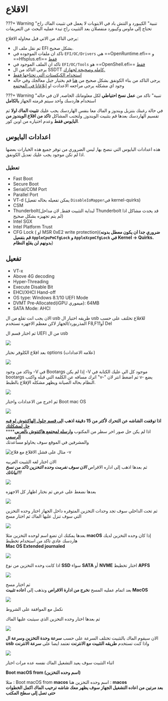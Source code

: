# الاقلاع

???+ Warning "تنبية"
	الكيبورد و التتش باد في الابتوبات لا يعمل في تثبيت الماك راح تحتاج إلى ماوس وكيبورد منفصلان بعد التثبيت راح تبدء عمليه البحث عن التعريفات

يرجى التاكد من الاتي قبل محاوله الاقلاع:

- تم نقل ملف ال EFI بشكل صحيح.
- تاكد ان ملفات  الموجوده في `EFI/OC/Drivers` هي ==OpenRuntime.efi== و ==Hfsplus.efi== [فقط](/EFI-setup/Opencore/)
- تاكد ان الملف الموجود في `EFI/OC/Tools` هو ==OpenShell.efi== [فقط]((/EFI-setup/Opencore/))
- يرجى التاكد من ال SSDTT [كامله وصحيحة لجهازك.](/EFI-setup/ACPI)
- [استخدام الكيكستات التي تحتاجها فقط](/EFI-setup/gathering-kexts/)
- يرجى التاكد من بناء الكونفق بشكل صحيح من [هنا](https://opencore.slowgeek.com/) قم بختيار جيل معالجك وفي حاله وجود اي مشكله يرجى مراجعه الاعدادت او [ابلاغانا في المجتمع](https://forum.هاكنتوش.com)


???+ Warning "تنبية"
	تاكد من **عمل نسخ احتياطي** لكل معلوماتك الخاصه, لان في حاله استخدام هاردسك واحد سيتم فرمته الجهاز **بالكامل**

في حالة رغبتك بتنزيل ويندوز و الماك معا بنفس الهاردسك يجب عليك **تثبيت الماك اولا** ثم تقسيم الهاردسك بعدها قم بتثبيت الويندوز, ولتجنب المشاكل **تاكد من اقلاع الويندوز من البايوس فقط** وعدم اختياره من اوبن كور.

## اعدادات البايوس

هذه اعدادات البايوس التي ننصح بها, ليس الضروري من توفر جميع هذه الخيارات بعضها اذا لم تكن موجود يجب عليك تعديل الكونفق.

### تعطيل

* Fast Boot
* Secure Boot
* Serial/COM Port
* Parallel Port
* VT-d (يمكن تفعيله بحاله تفعيل `DisableIoMapper`في kernel-quirks)
* CSM
* Thunderbolt(لبداية التثبيت فقط, لان مداخل Thunderbolt قد يحدث مشاكل اذا لم يتم تجهيزه بشكل صحيح)
* Intel SGX
* Intel Platform Trust
* CFG Lock ( او MSR 0xE2 write protection)(**ضروري جدا ان يكون معطل بدونه قم  بتفعيل `AppleCpuPmCfgLock` و `AppleXcpmCfgLock` في Kernel -> Quirks. بدونهم لن يقلع النظام**)

## تفعيل

* VT-x
* Above 4G decoding
* Hyper-Threading
* Execute Disable Bit
* EHCI/XHCI Hand-off
* OS type: Windows 8.1/10 UEFI Mode
* DVMT Pre-Allocated(iGPU ميموري): 64MB
* SATA Mode: AHCI

الان يجب انت تقلع من ال usb طريقه اختيار ال usb للاقلاع تخلتف على حسب المذربورد/الجهاز لاكن معظم الاجهزه تستخدم F8,F11أو Del

ثم اختار قسم ال UEFI من ال usb

![](../.gitbook/assets/photo_2019-11-18_20-30-14.jpg)

بعد اقلاع الكلوفر نختار options \(علامه الاعدادات\)

![](../.gitbook/assets/1.jpg)

وتاكد من وجود -V في Bootargs إذا لم يكن -V موجود كل الي عليك الكتابة في bootargs اترك مسافه عن الكلمة التي قبله واكتب "v-" ثم اضغط انتر لان v- يضع النظام بحاله الصيانة ويظهر مشكله الإقلاع بالظبط.

![](../.gitbook/assets/2%20%281%29.jpg)

ثم اخرج من الاعدادات واختار Boot mac OS

![](../.gitbook/assets/20191031_225323%20%281%29.jpg)

**اذا توقفت الشاشه عن التحرك لأكتر من 15 دقيقة اذهب ا**[**لى قسم حلول الهاكنتوش لو فيه حل لمشكلتك**](https://forum.هاكنتوش.com/forums/xhlul-alxakntush.18/)  
****اذا لم يكن حل صور اخر سطر من المكتوب [**وارسله لمجتمع هاكنتوش بالعربي الرسمي**](https://forum.هاكنتوش.com)  
والمشرفين في الموقع سوف يحاولو مساعدتك

![&#x645;&#x62B;&#x627;&#x644; &#x639;&#x644;&#x649; &#x641;&#x634;&#x644; &#x627;&#x644;&#x627;&#x642;&#x644;&#x627;&#x639; &#x645;&#x639; &#x641;&#x644;&#x627;&#x62C; -v](../.gitbook/assets/photo_2019-11-03_22-49-26.jpg)

الان اختار لغه التثبيت العربيه  
ثم بعدها اذهب إلى اداره الاقراص _**الان سوف نفرمت وحده التخزين تاكد من نسخ بياناتك!!!**_

![](../.gitbook/assets/image%20%2838%29%20%281%29.png)

بعدها نضغط على عرض ثم نختار اظهار كل الاجهزه

![](../.gitbook/assets/photo_2019-11-18_20-32-19.jpg)

ثم تحت الداخلي سوف تجد وحدات التخزين المتوفره داخل الجهاز اختار وحده التخزين التي سوف تنزل عليها الماك ثم اختار مسح

![](../.gitbook/assets/photo_2019-11-18_20-32-25.jpg)

بعدها يمكنك ان تضع اسم لوحده التخزين مثلا **macOS** إذا كان وحده التخزين لديك هاردسك عادي تاكد من استخدام تخطيط  
**Mac OS Extended journaled**

![](../.gitbook/assets/image%20%282%29.png)

اذا كانت وحده التخزين من نوع **SSD** سواء **SATA** أو **NVME** اختار تخطيط **APFS**

![](../.gitbook/assets/photo_2019-11-18_20-32-43%20%281%29.jpg)

ثم اختار مسح  
بعد اتمام عمليه المسح **نخرج من ادارة الاقراص** ونذهب إلى **اعاده تثبيت MacOS**

![](../.gitbook/assets/photo_2019-11-18_20-32-58.jpg)

نكمل مع الموافقة على الشروط

ثم بعدها اختار وحده التخزين الذي سيثبت عليها الماك

![](../.gitbook/assets/photo_2019-11-18_20-33-15.jpg)

الان سيقوم الماك بالتثبيت تختلف السرعة على حسب **سرعة وحدة التخزين وسرعة ال usb** واذا كنت تستخدم **طريقه التثبيت مع الانترنت** تعتمد ايضا على **سرعة الانترنت**

![](../.gitbook/assets/photo_2019-11-18_20-33-20.jpg)

اثناء التثبيت سوف يعيد التشغيل الماك نفسه عده مرات اختار

**Boot macOS from \(اسم وحده التخزين\)**

مثلا : Boot macOS from **macos** اسم وحده التخزين هنا : **macos  
بعد مرتين من اعاده التشغيل الجهاز سوف يظهر معك شاشه ترحيب الماك اكمل الخطوات حتى تصل إلى سطح المكتب**

